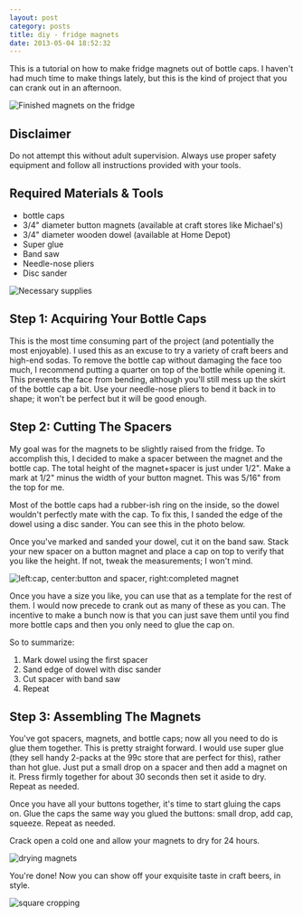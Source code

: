 ```yaml
---
layout: post
category: posts
title: diy - fridge magnets
date: 2013-05-04 18:52:32
---
```


This is a tutorial on how to make fridge magnets out of bottle caps. I haven't had much time to make things lately, but this is the kind of project that you can crank out in an afternoon.

![Finished magnets on the fridge][finished]

## Disclaimer
Do not attempt this without adult supervision. Always use proper safety equipment and follow all instructions provided with your tools.

## Required Materials & Tools  

* bottle caps
* 3/4" diameter button magnets (available at craft stores like Michael's)
* 3/4" diameter wooden dowel (available at Home Depot)
* Super glue
* Band saw
* Needle-nose pliers
* Disc sander

![Necessary supplies][supplies]

## Step 1: Acquiring Your Bottle Caps
This is the most time consuming part of the project (and potentially the most enjoyable). I used this as an excuse to try a variety of craft beers and high-end sodas. To remove the bottle cap without damaging the face too much, I recommend putting a quarter on top of the bottle while opening it. This prevents the face from bending, although you'll still mess up the skirt of the bottle cap a bit. Use your needle-nose pliers to bend it back in to shape; it won't be perfect but it will be good enough.

## Step 2: Cutting The Spacers
My goal was for the magnets to be slightly raised from the fridge. To accomplish this, I decided to make a spacer between the magnet and the bottle cap. The total height of the magnet+spacer is just under 1/2". Make a mark at 1/2" minus the width of your button magnet. This was 5/16" from the top for me. 

Most of the bottle caps had a rubber-ish ring on the inside, so the dowel wouldn't perfectly mate with the cap. To fix this, I sanded the edge of the dowel using a disc sander. You can see this in the photo below.

Once you've marked and sanded your dowel, cut it on the band saw. Stack your new spacer on a button magnet and place a cap on top to verify that you like the height. If not, tweak the measurements; I won't mind. 

![left:cap, center:button and spacer, right:completed magnet][assembly]

Once you have a size you like, you can use that as a template for the rest of them. I would now precede to crank out as many of these as you can. The incentive to make a bunch now is that you can just save them until you find more bottle caps and then you only need to glue the cap on.

So to summarize:

1. Mark dowel using the first spacer
1. Sand edge of dowel with disc sander
1. Cut spacer with band saw
1. Repeat

## Step 3: Assembling The Magnets
You've got spacers, magnets, and bottle caps; now all you need to do is glue them together. This is pretty straight forward. I would use super glue (they sell handy 2-packs at the 99c store that are perfect for this), rather than hot glue. Just put a small drop on a spacer and then add a magnet on it. Press firmly together for about 30 seconds then set it aside to dry. Repeat as needed.

Once you have all your buttons together, it's time to start gluing the caps on. Glue the caps the same way you glued the buttons: small drop, add cap, squeeze. Repeat as needed.

Crack open a cold one and allow your magnets to dry for 24 hours.

![drying magnets][drying]

You're done! Now you can show off your exquisite taste in craft beers, in style.

![square cropping][square]


[finished]: http://ieng6.ucsd.edu/~wvetter/fridge_magnet_0.png
[supplies]: http://ieng6.ucsd.edu/~wvetter/fridge_magnet_1.png
[assembly]: http://ieng6.ucsd.edu/~wvetter/fridge_magnet_2.png
[drying]: http://ieng6.ucsd.edu/~wvetter/fridge_magnet_3.png
[square]: http://ieng6.ucsd.edu/~wvetter/fridge_magnet_4.png

